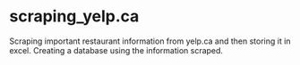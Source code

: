 # scraping_yelp.ca
Scraping important restaurant information from yelp.ca and then storing it in excel. Creating a database using the information scraped.
